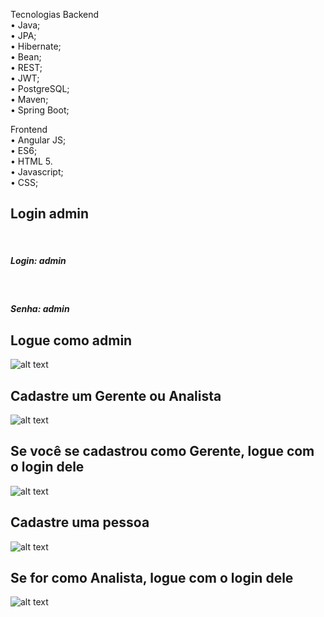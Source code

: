 
Tecnologias Backend<br>
•	Java;<br>
•	JPA;<br>
•	Hibernate;<br>
•	Bean;<br>
•	REST;<br>
•	JWT;<br>
•	PostgreSQL;<br>
•	Maven;<br>
•	Spring Boot;<br>

Frontend<br>
•	Angular JS;<br>
•	ES6;<br>
•	HTML 5.<br>
•	Javascript;<br>
•	CSS;<br>

<h2> Login admin </h2><br>
<h5>Login: admin</h5> <br>
<h5>Senha: admin</h5>

<h2> Logue como admin </h2>

![alt text](https://github.com/acebeR/desafioMirante/blob/master/img/login_admin.jpg?raw=true)

<h2> Cadastre um Gerente ou Analista </h2>

![alt text](https://github.com/acebeR/desafioMirante/blob/master/img/cadastra_operador.jpg?raw=true)

<h2> Se você se cadastrou como Gerente, logue com o login dele </h2>

![alt text](https://github.com/acebeR/desafioMirante/blob/master/img/logar_gerente.jpg?raw=true)

<h2> Cadastre uma pessoa </h2>

![alt text](https://github.com/acebeR/desafioMirante/blob/master/img/visao_gerente.jpg?raw=true)

<h2> Se for como Analista, logue com o login dele </h2>

![alt text](https://github.com/acebeR/desafioMirante/blob/master/img/visao%20analista.jpg?raw=true)

